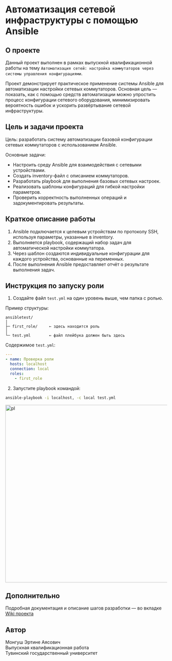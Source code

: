 # Автоматизация сетевой инфраструктуры с помощью Ansible

## О проекте

Данный проект выполнен в рамках выпускной квалификационной работы на тему
`Автоматизация сетей: настройка коммутаторов через системы управления конфигурациями`.

Проект демонстрирует практическое применение системы Ansible для автоматизации настройки сетевых коммутаторов.
Основная цель — показать, как с помощью средств автоматизации можно упростить процесс конфигурации сетевого оборудования, минимизировать вероятность ошибок и ускорить развёртывание сетевой инфраструктуры.

## Цель и задачи проекта

Цель: разработать систему автоматизации базовой конфигурации сетевых коммутаторов с использованием Ansible.

Основные задачи:
- Настроить среду Ansible для взаимодействия с сетевыми устройствами.
- Создать inventory-файл с описанием коммутаторов.
- Разработать playbook для выполнения базовых сетевых настроек.
- Реализовать шаблоны конфигураций для гибкой настройки параметров.
- Проверить корректность выполненных операций и задокументировать результаты.

## Краткое описание работы
 1. Ansible подключается к целевым устройствам по протоколу SSH, используя параметры, указанные в inventory.
 2. Выполняется playbook, содержащий набор задач для автоматической настройки коммутатора.
 3. Через шаблон создаются индивидуальные конфигурации для каждого устройства, основанные на переменных.
 4. После выполнения Ansible предоставляет отчёт о результате выполнения задач.

## Инструкция по запуску роли
1. Создайте файл `test.yml` на один уровень выше, чем папка с ролью.

Пример структуры:
```
ansibletest/
│
├─ first_role/     ← здесь находится роль
│
└─ test.yml        ← файл плейбука должен быть здесь
```
Содержимое `test.yml`:
```yaml
---
- name: Проверка роли
  hosts: localhost
  connection: local
  roles:
    - first_role
```

2. Запустите playbook командой:
```bash
ansible-playbook -i localhost, -c local test.yml
```
<img width="977" height="553" alt="pl" src="https://github.com/user-attachments/assets/a85f2b18-b44a-4a2a-90a8-e8943f100ada" />


## Дополнительно
Подробная документация и описание шагов разработки — во вкладке [Wiki проекта](http://github.com/erti999/ansible/wiki "Wiki проекта")

## Автор

Монгуш Эртине Аясович <br>
Выпускная квалификационная работа <br>
Тувинский государственный университет <br>
